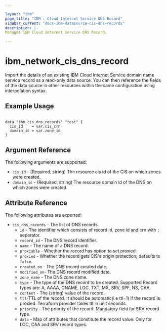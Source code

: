 ```yaml
---

layout: "ibm"
page_title: "IBM : Cloud Internet Service DNS Record"
sidebar_current: "docs-ibm-datasource-cis-dns-records"
description: |-
Manages IBM Cloud Internet Service DNS Record.

---
```


# ibm_network_cis_dns_record

Import the details of an existing IBM Cloud Internet Service domain name service record as a read-only data source. You can then reference the fields of the data source in other resources within the same configuration using interpolation syntax.

## Example Usage

```hcl

data "ibm_cis_dns_records" "test" {
  cis_id    = var.cis_crn
  domain_id = var.zone_id
}

```

## Argument Reference

The following arguments are supported:

- `cis_id` - (Required, string) The resource cis id of the CIS on which zones were created.
- `domain_id` - (Required, string) The resource domain id of the DNS on which zones were created.

## Attribute Reference

The following attributes are exported:

- `cis_dns_records` - The list of DNS records.
  - `id` - The identifier which consists of record id, zone id and crn with `:` seperator.
  - `record_id` - The DNS record identifier.
  - `name` - The name of a DNS record.
  - `proxiable` - Whether the record has option to set proxied.
  - `proxied` - Whether the record gets CIS's origin protection; defaults to `false`.
  - `created_on` - The DNS record created date.
  - `modified_on`- The DNS record modified date.
  - `zone_name` - The DNS zone name.
  - `type` - The type of the DNS record to be created. Supported Record types are: A, AAAA, CNAME, LOC, TXT, MX, SRV, SPF, NS, CAA.
  - `content` - The (string) value of the record.
  - `ttl`-TTL of the record. It should be automatic(i.e ttl=1) if the record is proxied. Terraform provider takes ttl in unit seconds.
  - `priority` - The priority of the record. Mandatory field for SRV record type.
  - `data` - Map of attributes that constitute the record value. Only for LOC, CAA and SRV record types.